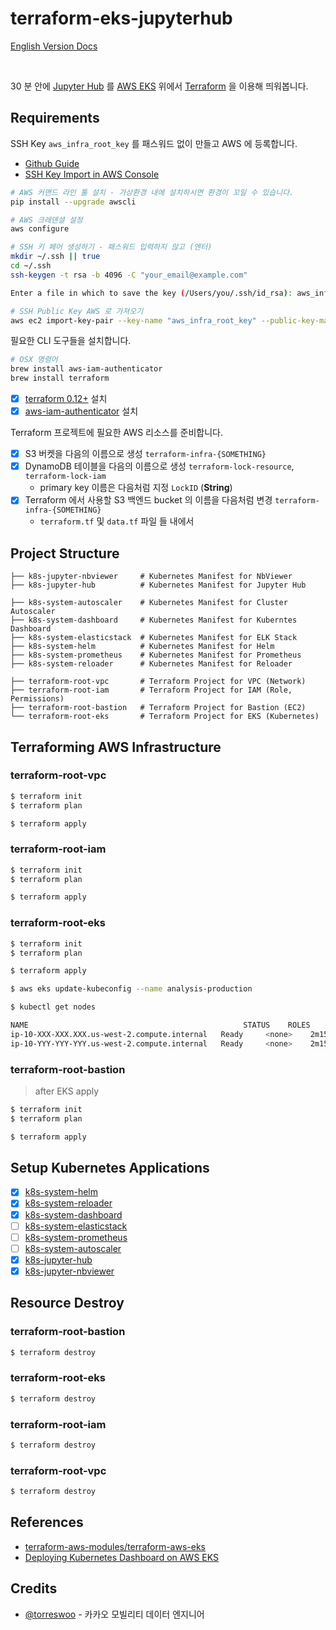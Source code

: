 # terraform-eks-jupyterhub

[English Version Docs](./README.md)

<br/>

30 분 안에 [Jupyter Hub](https://jupyter.org/hub) 를 [AWS EKS](https://aws.amazon.com/ko/eks/) 위에서 [Terraform](https://www.terraform.io) 을 이용해 띄워봅니다.

## Requirements 

SSH Key `aws_infra_root_key` 를 패스워드 없이 만들고 AWS 에 등록합니다. 
- [Github Guide](https://help.github.com/en/articles/generating-a-new-ssh-key-and-adding-it-to-the-ssh-agent)
- [SSH Key Import in AWS Console](https://docs.aws.amazon.com/AWSEC2/latest/UserGuide/ec2-key-pairs.html#how-to-generate-your-own-key-and-import-it-to-aws)

```bash
# AWS 커맨드 라인 툴 설치 - 가상환경 내에 설치하시면 환경이 꼬일 수 있습니다.
pip install --upgrade awscli

# AWS 크레덴셜 설정
aws configure

# SSH 키 페어 생성하기 - 패스워드 입력하지 않고 (엔터) 
mkdir ~/.ssh || true 
cd ~/.ssh
ssh-keygen -t rsa -b 4096 -C "your_email@example.com"

Enter a file in which to save the key (/Users/you/.ssh/id_rsa): aws_infra_root_key

# SSH Public Key AWS 로 가져오기 
aws ec2 import-key-pair --key-name "aws_infra_root_key" --public-key-material file://~/.ssh/aws_infra_root_key.pub
```


필요한 CLI 도구들을 설치합니다. 

```bash
# OSX 명령어 
brew install aws-iam-authenticator
brew install terraform
```

- [x] [terraform 0.12+](https://learn.hashicorp.com/terraform/getting-started/install.html) 설치
- [x] [aws-iam-authenticator](https://docs.aws.amazon.com/ko_kr/eks/latest/userguide/install-aws-iam-authenticator.html) 설치

Terraform 프로젝트에 필요한 AWS 리소스를 준비합니다.

- [x] S3 버켓을 다음의 이름으로 생성 `terraform-infra-{SOMETHING}` 
- [x] DynamoDB 테이블을 다음의 이름으로 생성 `terraform-lock-resource`, `terraform-lock-iam`
    * primary key 이름은 다음처럼 지정 `LockID` (**String**)
- [X] Terraform 에서 사용할 S3 백엔드 bucket 의 이름을 다음처럼 변경 `terraform-infra-{SOMETHING}`
    * `terraform.tf` 및 `data.tf` 파일 들 내에서

## Project Structure

```
├── k8s-jupyter-nbviewer     # Kubernetes Manifest for NbViewer 
├── k8s-jupyter-hub          # Kubernetes Manifest for Jupyter Hub

├── k8s-system-autoscaler    # Kubernetes Manifest for Cluster Autoscaler 
├── k8s-system-dashboard     # Kubernetes Manifest for Kuberntes Dashboard 
├── k8s-system-elasticstack  # Kubernetes Manifest for ELK Stack 
├── k8s-system-helm          # Kubernetes Manifest for Helm 
├── k8s-system-prometheus    # Kubernetes Manifest for Prometheus 
├── k8s-system-reloader      # Kubernetes Manifest for Reloader 

├── terraform-root-vpc       # Terraform Project for VPC (Network)
├── terraform-root-iam       # Terraform Project for IAM (Role, Permissions)
├── terraform-root-bastion   # Terraform Project for Bastion (EC2)
└── terraform-root-eks       # Terraform Project for EKS (Kubernetes)
```

## Terraforming AWS Infrastructure 

### terraform-root-vpc

```bash
$ terraform init
$ terraform plan

$ terraform apply
```

### terraform-root-iam

```bash
$ terraform init
$ terraform plan

$ terraform apply
```

### terraform-root-eks

```bash
$ terraform init
$ terraform plan

$ terraform apply

$ aws eks update-kubeconfig --name analysis-production

$ kubectl get nodes

NAME                                                STATUS    ROLES     AGE       VERSION
ip-10-XXX-XXX.XXX.us-west-2.compute.internal   Ready     <none>    2m15s     v1.13.7-eks-c57ff8
ip-10-YYY-YYY-YYY.us-west-2.compute.internal   Ready     <none>    2m15s     v1.13.7-eks-c57ff8
```

### terraform-root-bastion

> after EKS apply

```bash
$ terraform init
$ terraform plan

$ terraform apply
```


## Setup Kubernetes Applications

- [x] [k8s-system-helm](./k8s-system-helm/README.ko.md)
- [x] [k8s-system-reloader](./k8s-system-reloader/README.ko.md)
- [x] [k8s-system-dashboard](./k8s-system-dashboard/README.ko.md)
- [ ] [k8s-system-elasticstack](./k8s-system-elasticstack/README.ko.md)
- [ ] [k8s-system-prometheus](./k8s-system-prometheus/README.ko.md)
- [ ] [k8s-system-autoscaler](./k8s-system-autoscaler/README.ko.md)
- [x] [k8s-jupyter-hub](./k8s-jupyter-hub/README.ko.md)
- [x] [k8s-jupyter-nbviewer](./k8s-jupyter-nbviewer/README.ko.md)

## Resource Destroy

### terraform-root-bastion

```bash
$ terraform destroy
```

### terraform-root-eks

```bash
$ terraform destroy
```

### terraform-root-iam

```bash
$ terraform destroy
```

### terraform-root-vpc

```bash
$ terraform destroy
```

## References 

- [terraform-aws-modules/terraform-aws-eks](https://github.com/terraform-aws-modules/terraform-aws-eks) 
- [Deploying Kubernetes Dashboard on AWS EKS](https://docs.aws.amazon.com/ko_kr/eks/latest/userguide/dashboard-tutorial.html)

## Credits

- [@torreswoo](http://github.com/torreswoo) - 카카오 모빌리티 데이터 엔지니어 

